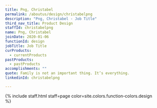 ```yaml
---
title: Png, Christabel
permalink: /aboutus/design/christabelpng
description: "Png, Christabel - Job Title"
third_nav_title: Product Design
staffId: christabelpng
name: Png, Christabel
joinDate: 2020-01-06
functionId: design
jobTitle: Job Title
curProducts:
  - currentProducts
pastProducts:
  - pastProducts
accomplishments: ""
quote: Family is not an important thing. It’s everything.
linkedinId: christabelpng

---
```


{% include staff.html staff=page color=site.colors.function-colors.design %}
